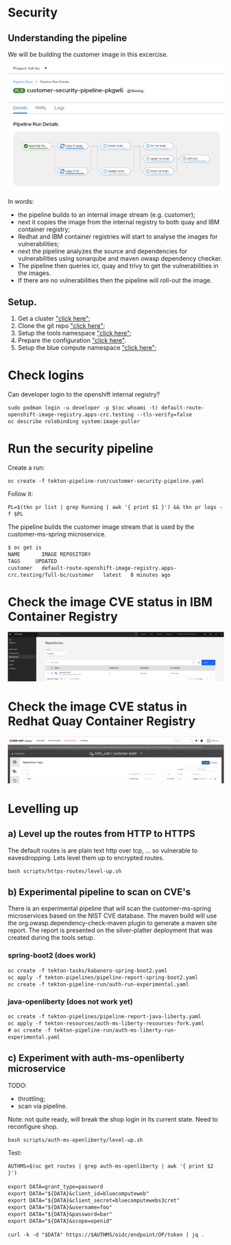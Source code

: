 # Security

## Understanding the pipeline

We will be building the customer image in this excercise.

![Security Pipeline](../../images/security-pipeline.png?raw=true "Title")

In words:
- the pipeline builds to an internal image stream (e.g. customer);
- next it copies the image from the internal registry to both quay and IBM container registry;
- Redhat and IBM container registries will start to analyse the images for vulnerabilities;
- next the pipeline analyzes the source and dependencies for vulnerabilities using sonarqube and maven owasp dependency checker. 
- The pipeline then queries icr, quay and trivy to get the vulnerabilities in the images.
- If there are no vulnerabilities then the pipeline will roll-out the image.

## Setup.

1. Get a cluster ["click here"](../general/README.MD);
2. Clone the git repo ["click here"](../nuts-and-bolts/GIT.MD);
3. Setup the tools namespace ["click here"](../nuts-and-bolts/TOOLS.MD);
4. Prepare the configuration ["click here"](../nuts-and-bolts/CONFIG.MD).
5. Setup the blue compute namespace ["click here"](../nuts-and-bolts/BLUE-COMPUTE.MD);

# Check logins

Can developer login to the openshift internal registry?

    sudo podman login -u developer -p $(oc whoami -t) default-route-openshift-image-registry.apps-crc.testing --tls-verify=false
    oc describe rolebinding system:image-puller


# Run the security pipeline

Create a run:

    oc create -f tekton-pipeline-run/customer-security-pipeline.yaml 

Follow it:

    PL=$(tkn pr list | grep Running | awk '{ print $1 }') && tkn pr logs -f $PL

The pipeline builds the customer image stream that is used by the customer-ms-spring microservice.

    $ oc get is
    NAME       IMAGE REPOSITORY                                                           TAGS     UPDATED
    customer   default-route-openshift-image-registry.apps-crc.testing/full-bc/customer   latest   8 minutes ago

# Check the image CVE status in IBM Container Registry 

![ICR VA](../../images/ICR.png?raw=true "Title")

# Check the image CVE status in Redhat Quay Container Registry 

![Quay VA](../../images/QUAY.png?raw=true "Title")

# Levelling up

## a) Level up the routes from HTTP to HTTPS

The default routes is are plain text http over tcp, ... so vulnerable to eavesdropping. Lets level them up to encrypted routes. 

    bash scripts/https-routes/level-up.sh

## b) Experimental pipeline to scan on CVE's

There is an experimental pipeline that will scan the customer-ms-spring microservices based on the NIST CVE database. The maven build will use the org.owasp.dependency-check-maven plugin to generate a maven site report. The report is presented on the silver-platter deployment that was created during the tools setup.

### spring-boot2 (does work)

    oc create -f tekton-tasks/kabanero-spring-boot2.yaml
    oc apply -f tekton-pipelines/pipeline-report-spring-boot2.yaml
    oc create -f tekton-pipeline-run/auth-run-experimental.yaml

### java-openliberty (does not work yet)

    oc create -f tekton-pipelines/pipeline-report-java-liberty.yaml 
    oc apply -f tekton-resources/auth-ms-liberty-resources-fork.yaml
    # oc create -f tekton-pipeline-run/auth-ms-liberty-run-experimental.yaml 

## c) Experiment with auth-ms-openliberty microservice

TODO:
- throttling;
- scan via pipeline.

Note: not quite ready, will break the shop login in its current state. Need to reconfigure shop.

    bash scripts/auth-ms-openliberty/level-up.sh 

Test:

    AUTHMS=$(oc get routes | grep auth-ms-openliberty | awk '{ print $2 }')

    export DATA=grant_type=password
    export DATA="${DATA}&client_id=bluecomputeweb"
    export DATA="${DATA}&client_secret=bluecomputewebs3cret"
    export DATA="${DATA}&username=foo"
    export DATA="${DATA}&password=bar"
    export DATA="${DATA}&scope=openid"

    curl -k -d "$DATA" https://$AUTHMS/oidc/endpoint/OP/token | jq .
